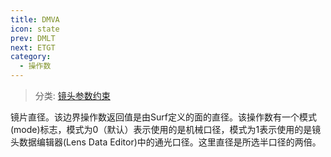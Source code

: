 ```yaml
---
title: DMVA
icon: state
prev: DMLT
next: ETGT
category:
  - 操作数
---
```


> 分类: [镜头参数约束](/hb/operands/130/871/  "Zemax 操作数 镜头参数约束")

镜片直径。该边界操作数返回值是由Surf定义的面的直径。该操作数有一个模式(mode)标志，模式为0（默认）表示使用的是机械口径，模式为1表示使用的是镜头数据编辑器(Lens Data Editor)中的通光口径。这里直径是所选半口径的两倍。